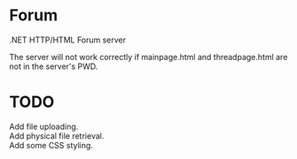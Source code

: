 # Forum
.NET HTTP/HTML Forum server

The server will not work correctly if mainpage.html and threadpage.html are not in the server's PWD.

# TODO
Add file uploading.  
Add physical file retrieval.  
Add some CSS styling.  
